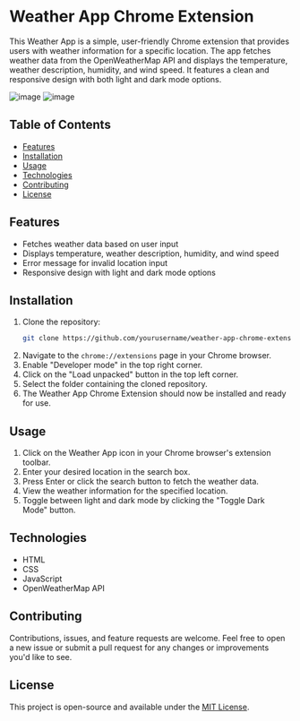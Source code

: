 # Weather App Chrome Extension

This Weather App is a simple, user-friendly Chrome extension that provides users with weather information for a specific location. The app fetches weather data from the OpenWeatherMap API and displays the temperature, weather description, humidity, and wind speed. It features a clean and responsive design with both light and dark mode options.

![image](https://user-images.githubusercontent.com/126472407/227725754-b213c2c8-e9ca-4f06-9167-6fb4b0dfc973.png) ![image](https://user-images.githubusercontent.com/126472407/227725800-3eed4b0f-bc11-4729-a6c4-97b10f5ddfca.png)



## Table of Contents
- [Features](#features)
- [Installation](#installation)
- [Usage](#usage)
- [Technologies](#technologies)
- [Contributing](#contributing)
- [License](#license)

## Features
- Fetches weather data based on user input
- Displays temperature, weather description, humidity, and wind speed
- Error message for invalid location input
- Responsive design with light and dark mode options

## Installation
1. Clone the repository:
    ```bash
    git clone https://github.com/yourusername/weather-app-chrome-extension.git
    ```
2. Navigate to the `chrome://extensions` page in your Chrome browser.
3. Enable "Developer mode" in the top right corner.
4. Click on the "Load unpacked" button in the top left corner.
5. Select the folder containing the cloned repository.
6. The Weather App Chrome Extension should now be installed and ready for use.

## Usage
1. Click on the Weather App icon in your Chrome browser's extension toolbar.
2. Enter your desired location in the search box.
3. Press Enter or click the search button to fetch the weather data.
4. View the weather information for the specified location.
5. Toggle between light and dark mode by clicking the "Toggle Dark Mode" button.

## Technologies
- HTML
- CSS
- JavaScript
- OpenWeatherMap API

## Contributing
Contributions, issues, and feature requests are welcome. Feel free to open a new issue or submit a pull request for any changes or improvements you'd like to see.

## License
This project is open-source and available under the [MIT License](LICENSE).

